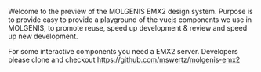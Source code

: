 Welcome to the preview of the MOLGENIS EMX2 design system. Purpose is to provide easy to provide a playground of the vuejs components we use in MOLGENIS, to promote reuse, speed up development & review and speed up new development.

For some interactive components you need a EMX2 server.
Developers please clone and checkout https://github.com/mswertz/molgenis-emx2 
